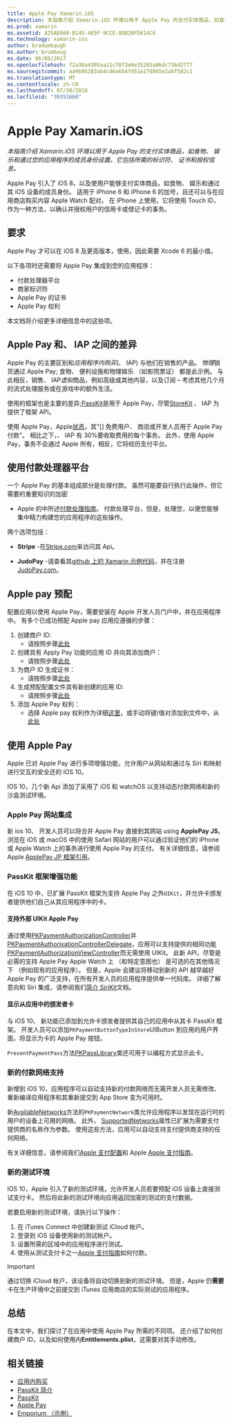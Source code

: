 ```yaml
---
title: Apple Pay Xamarin.iOS
description: 本指南介绍 Xamarin.iOS 环境以用于 Apple Pay 的支付实体商品，如食物、 娱乐和通过您的应用程序的成员身份设置。 它包括所需的标识符、 证书和授权信息。
ms.prod: xamarin
ms.assetid: A25AE660-B145-465F-9CCE-8D82BFD614C6
ms.technology: xamarin-ios
author: bradumbaugh
ms.author: brumbaug
ms.date: 06/05/2017
ms.openlocfilehash: f2a38a4305aa11c78f3e4e35265a86dc71642777
ms.sourcegitcommit: aa9b9b203ab4cd6a6b4fd51e27d865e2abf582c1
ms.translationtype: MT
ms.contentlocale: zh-CN
ms.lasthandoff: 07/30/2018
ms.locfileid: "39351660"
---
```

# <a name="apple-pay-in-xamarinios"></a>Apple Pay Xamarin.iOS

_本指南介绍 Xamarin.iOS 环境以用于 Apple Pay 的支付实体商品，如食物、 娱乐和通过您的应用程序的成员身份设置。它包括所需的标识符、 证书和授权信息。_

Apple Pay 引入了 iOS 8，以及使用户能够支付实体商品，如食物、 娱乐和通过其 iOS 设备的成员身份。 适用于 iPhone 6 和 iPhone 6 的加号，且还可以与在应用商店购买内容 Apple Watch 配对。 在 iPhone 上使用，它将使用 Touch ID，作为一种方法，以确认并授权用户的信用卡或借记卡的事务。

## <a name="requirements"></a>要求

Apple Pay 才可以在 iOS 8 及更高版本，使用，因此需要 Xcode 6 的最小值。

以下各项时还需要将 Apple Pay 集成到您的应用程序：

 - 付款处理器平台
 - 商家标识符
 - Apple Pay 的证书
 - Apple Pay 权利

本文档将介绍更多详细信息中的这些项。

## <a name="differences-between-apple-pay-and-iap"></a>Apple Pay 和、 IAP 之间的差异

Apple Pay 的主要区别和*应用程序内购买*(、 IAP) 与他们在销售的产品。 *物理*销货通过 Apple Pay; 食物、 便利设施和物理娱乐 （如影院票证） 都是此示例。 与此相反，销售、 IAP*虚拟*商品，例如高级或其他内容，以及订阅 – 考虑其他几个月的流式处理服务或在游戏中的额外生活。

使用的框架也是主要的差异;[PassKit](https://developer.apple.com/library/ios/documentation/PassKit/Reference/PKPaymentAuthorizationViewController_Ref/)是用于 Apple Pay，尽管[StoreKit](https://developer.apple.com/library/ios/documentation/PassKit/Reference/PKPaymentAuthorizationViewController_Ref/) 、 IAP 为提供了框架 API。

使用 Apple Pay，Apple[状态](https://developer.apple.com/apple-pay/Getting-Started-with-Apple-Pay.pdf)，其"[] 免费用户、 商店或开发人员用于 Apple Pay 付款"。 相比之下，、 IAP 有 30%要收取费用的每个事务。 此外，使用 Apple Pay，事务不会通过 Apple 所有，相反，它将经历支付平台。

## <a name="using-a-payment-processor-platform"></a>使用付款处理器平台

一个 Apple Pay 的基本组成部分是处理付款。 虽然可能要自行执行此操作，但它需要的重要知识的加密
- Apple 的中所述[付款处理指南](https://developer.apple.com/library/ios/ApplePay_Guide/ProcessPayment.html)。
付款处理平台，但是，处理您，以便您能够集中精力构建您的应用程序的这些操作。

两个选项包括：

- **Stripe** -在[Stripe.com](https://stripe.com/)来访问其 Api。

- **JudoPay** -请查看其[github 上的 Xamarin 示例代码](https://github.com/Judopay/Xamarin-Sample-App)，并在注册[JudoPay.com](https://www.judopay.com/)。

## <a name="provisioning-for-apple-pay"></a>Apple pay 预配

配置应用以使用 Apple Pay，需要安装在 Apple 开发人员门户中，并在应用程序中。 有多个已成功预配 Apple pay 应用应遵循的步骤：

1. 创建商户 ID:
    - 请按照步骤[此处](~/ios/deploy-test/provisioning/capabilities/apple-pay-capabilities.md#merchantid)
2. 创建具有 Apply Pay 功能的应用 ID 并向其添加商户：
    - 请按照步骤[此处](~/ios/deploy-test/provisioning/capabilities/apple-pay-capabilities.md#appid)
3. 为商户 ID 生成证书：
    - 请按照步骤[此处](~/ios/deploy-test/provisioning/capabilities/apple-pay-capabilities.md#certificate)
4. 生成预配配置文件具有新创建的应用 ID:
    - 请按照步骤[此处](~/ios/get-started/installation/device-provisioning/manual-provisioning.md#provisioning)
5. 添加 Apple Pay 权利：
    - 选择 Apple pay 权利作为详细[这里](~/ios/deploy-test/provisioning/entitlements.md)，或手动将键/值对添加到文件中，从[此处](~/ios/deploy-test/provisioning/entitlements.md)

## <a name="working-with-apple-pay"></a>使用 Apple Pay

Apple 已对 Apple Pay 进行多项增强功能，允许用户从网站和通过与 Siri 和映射进行交互的安全还的 iOS 10。

IOS 10，几个新 Api 添加了采用了 iOS 和 watchOS 以支持动态付款网络和新的沙盒测试环境。

### <a name="apple-pay-website-integration"></a>Apple Pay 网站集成

新 ios 10、 开发人员可以将合并 Apple Pay 直接到其网站 using **ApplePay JS**。 浏览在 iOS 或 macOS 中的使用 Safari 网站的用户可以通过验证他们的 iPhone 或 Apple Watch 上的事务进行使用 Apple Pay 的支付。 有关详细信息，请参阅 Apple [ApplePay JP 框架引用](https://developer.apple.com/reference/applepayjs)。

### <a name="passkit-framework-enhancements"></a>PassKit 框架增强功能

在 iOS 10 中，已扩展 PassKit 框架为支持 Apple Pay 之外`UIKit`，并允许卡颁发者提供他们自己从其应用程序中的卡。


#### <a name="supporting-apple-pay-outside-of-uikit"></a>支持外部 UIKit Apple Pay

通过使用[PKPaymentAuthorizationController](https://developer.apple.com/reference/passkit/pkpaymentauthorizationcontroller)并[PKPaymentAuthorixationControllerDelegate](https://developer.apple.com/reference/passkit/pkpaymentauthorizationcontrollerdelegate)，应用可以支持提供的相同功能[PKPaymentAuthorizationViewController](https://developer.apple.com/reference/passkit/pkpaymentauthorizationviewcontroller)而无需使用 UIKit。 此新 API，尽管是必需的支持 Apple Pay Apple Watch 上 （和特定意图也） 是可选的在其他情况下 （例如现有的应用程序）。 但是，Apple 会建议将移动到新的 API 越早越好 Apple Pay 的广泛支持，在所有开发人员的应用程序提供单一代码库。 详细了解意向和 Siri 集成，请参阅我们[简介 SiriKit](~/ios/platform/sirikit/index.md)文档。

#### <a name="presenting-issuer-cards-from-within-apps"></a>显示从应用中的颁发者卡

与 iOS 10、 新功能已添加到允许卡颁发者提供其自己的应用中从其卡 PassKit 框架。 开发人员可以添加`PKPaymentButtonTypeInStore`UIButton 到应用的用户界面，将显示为卡的 Apple Pay 按钮。

`PresentPaymentPass`方法[PKPassLibrary](https://developer.apple.com/reference/passkit/pkpasslibrary)类还可用于以编程方式显示此卡。

### <a name="new-payment-network-support"></a>新的付款网络支持

新增到 iOS 10，应用程序可以自动支持新的付款网络而无需开发人员无需修改、 重新编译应用程序和其重新提交到 App Store 变为可用时。

新[AvailableNetworks](https://developer.apple.com/reference/passkit/pkpaymentrequest/1833288-availablenetworks)方法的`PKPaymentNetwork`类允许应用程序以发现在运行时的用户的设备上可用的网络。 此外， [SupportedNetworks](https://developer.apple.com/reference/passkit/pkpaymentrequest/1619329-supportednetworks)属性已扩展为需要支付提供商的名称作为参数。 使用这些方法，应用可以自动支持支付提供商支持的任何网络。

有关详细信息，请参阅我们[Apple 支付配置](~/ios/platform/apple-pay.md)和 Apple [Apple 支付指南](https://developer.apple.com/apple-pay/)。

### <a name="new-testing-environment"></a>新的测试环境

IOS 10，Apple 引入了新的测试环境，允许开发人员若要预配 iOS 设备上直接测试支付卡。 然后将此新的测试环境向应用返回加密的测试的支付数据。

若要启用新的测试环境，请执行以下操作：

1. 在 iTunes Connect 中创建新测试 iCloud 帐户。
2. 登录到 iOS 设备使用新的测试帐户。
3. 设置所需的区域中的应用程序进行测试。
4. 使用从测试支付卡之一[Apple 支付指南](https://developer.apple.com/apple-pay/)如何付款。

> [!IMPORTANT]
> 通过切换 iCloud 帐户，该设备将自动切换到新的测试环境。 但是，Apple 仍**需要**卡在生产环境中之前提交到 iTunes 应用商店的实际测试的应用程序。

## <a name="summary"></a>总结

在本文中，我们探讨了在应用中使用 Apple Pay 所需的不同项。 还介绍了如何创建商户 ID，以及如何使用内**Entitlements.plist**，这需要对其手动修改。

## <a name="related-links"></a>相关链接

- [应用内购买](~/ios/platform/in-app-purchasing/index.md)
- [PassKit 简介](~/ios/platform/passkit.md)
- [PassKit](https://developer.apple.com/library/ios/documentation/PassKit/Reference/PKPaymentAuthorizationViewController_Ref/)
- [Apple Pay](https://developer.apple.com/apple-pay/)
- [Emporium （示例）](https://developer.xamarin.com/samples/monotouch/ios9/Emporium/)
